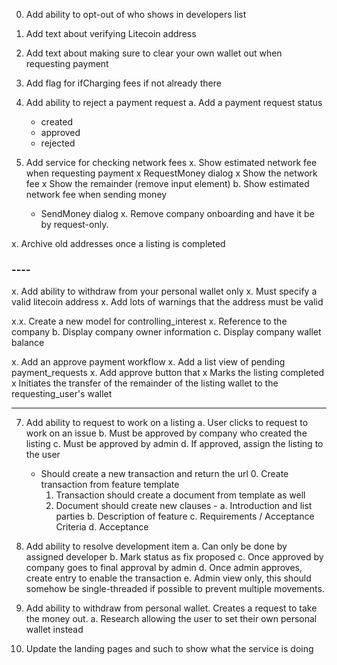 0. Add ability to opt-out of who shows in developers list
0. Add text about verifying Litecoin address
0. Add text about making sure to clear your own wallet out when requesting payment
0. Add flag for ifCharging fees if not already there

0. Add ability to reject a payment request
  a. Add a payment request status
    - created
    - approved
    - rejected
3. Add service for checking network fees
  x. Show estimated network fee when requesting payment
    x RequestMoney dialog
    x Show the network fee
    x Show the remainder (remove input element)
  b. Show estimated network fee when sending money
    - SendMoney dialog
x. Remove company onboarding and have it be by request-only.

x. Archive old addresses once a listing is completed

### ----

x. Add ability to withdraw from your personal wallet only
  x. Must specify a valid litecoin address
  x. Add lots of warnings that the address must be valid

x.x. Create a new model for controlling_interest
  x. Reference to the company
  b. Display company owner information
  c. Display company wallet balance

x. Add an approve payment workflow
  x. Add a list view of pending payment_requests
  x. Add approve button that
    x Marks the listing completed
    x Initiates the transfer of the remainder of the listing wallet to the requesting_user's wallet

---

7. Add ability to request to work on a listing
  a. User clicks to request to work on an issue
  b. Must be approved by company who created the listing
  c. Must be approved by admin
  d. If approved, assign the listing to the user
   - Should create a new transaction and return the url
      0. Create transaction from feature template
      1. Transaction should create a document from template as well
      2. Document should create new clauses -
        a. Introduction and list parties
        b. Description of feature
        c. Requirements / Acceptance Criteria
        d. Acceptance

8. Add ability to resolve development item
  a. Can only be done by assigned developer
  b. Mark status as fix proposed
  c. Once approved by company goes to final approval by admin
  d. Once admin approves, create entry to enable the transaction
  e. Admin view only, this should somehow be single-threaded if possible to prevent multiple movements.

4. Add ability to withdraw from personal wallet.  Creates a request to take the money out.
  a. Research allowing the user to set their own personal wallet instead
100. Update the landing pages and such to show what the service is doing
